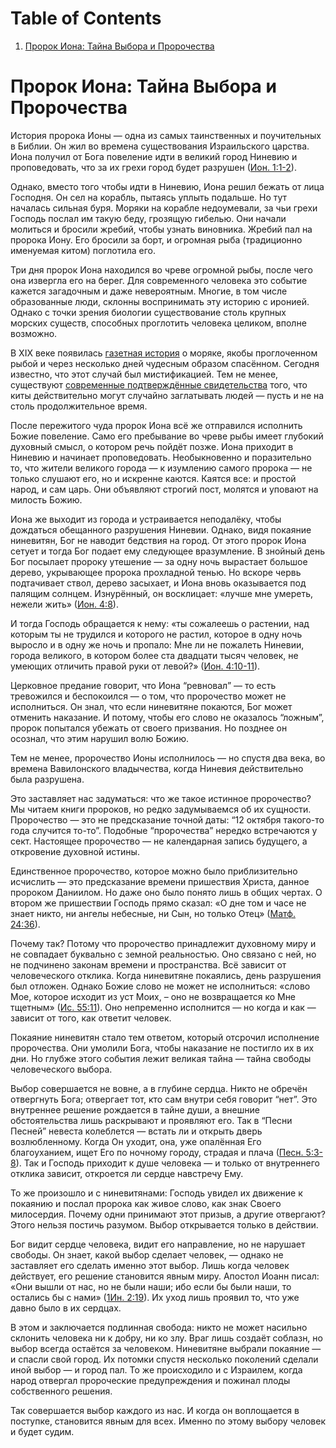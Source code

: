 
# Table of Contents

1.  [Пророк Иона: Тайна Выбора и Пророчества](#org7f16d57)


<a id="org7f16d57"></a>

# Пророк Иона: Тайна Выбора и Пророчества

История пророка Ионы — одна из самых таинственных и поучительных в Библии. Он жил во времена существования Израильского царства. Иона получил от Бога повеление идти в великий город Ниневию и проповедовать, что за их грехи город будет разрушен ([Ион. 1:1-2](https://azbyka.ru/biblia/?Jona.1:1-2)).

Однако, вместо того чтобы идти в Ниневию, Иона решил бежать от лица Господня. Он сел на корабль, пытаясь уплыть подальше. Но тут началась сильная буря. Моряки на корабле недоумевали, за чьи грехи Господь послал им такую беду, грозящую гибелью. Они начали молиться и бросили жребий, чтобы узнать виновника. Жребий пал на пророка Иону. Его бросили за борт, и огромная рыба (традиционно именуемая китом) поглотила его.

Три дня пророк Иона находился во чреве огромной рыбы, после чего она извергла его на берег. Для современного человека это событие кажется загадочным и даже невероятным. Многие, в том числе образованные люди, склонны воспринимать эту историю с иронией. Однако с точки зрения биологии существование столь крупных морских существ, способных проглотить человека целиком, вполне возможно.

В XIX веке появилась [газетная история](http://anomalyinfo.com/Stories/1891-february-james-bartley-modern-jonah) о моряке, якобы проглоченном рыбой и через несколько дней чудесным образом спасённом. Сегодня известно, что этот случай был мистификацией. Тем не менее, существуют [современные подтверждённые свидетельства](https://www.thenewdaily.com.au/life/science/environment/2025/02/14/whale-swallow-human) того, что киты действительно могут случайно заглатывать людей — пусть и не на столь продолжительное время.

После пережитого чуда пророк Иона всё же отправился исполнить Божие повеление. Само его пребывание во чреве рыбы имеет глубокий духовный смысл, о котором речь пойдёт позже. Иона приходит в Ниневию и начинает проповедовать. Необыкновенно и поразительно то, что жители великого города — к изумлению самого пророка — не только слушают его, но и искренне каются. Каятся все: и простой народ, и сам царь. Они объявляют строгий пост, молятся и уповают на милость Божию.

Иона же выходит из города и устраивается неподалёку, чтобы дождаться обещанного разрушения Ниневии. Однако, видя покаяние ниневитян, Бог не наводит бедствия на город. От этого пророк Иона сетует и тогда Бог подает ему следующее вразумление. В знойный день Бог посылает пророку утешение — за одну ночь вырастает большое дерево, укрывающее пророка прохладной тенью. Но вскоре червь подтачивает ствол, дерево засыхает, и Иона вновь оказывается под палящим солнцем. Изнурённый, он восклицает: «лучше мне умереть, нежели жить» ([Ион. 4:8](https://azbyka.ru/biblia/?Jona.4:8)).

И тогда Господь обращается к нему: «ты сожалеешь о растении, над которым ты не трудился и которого не растил, которое в одну ночь выросло и в одну же ночь и пропало: Мне ли не пожалеть Ниневии, города великого, в котором более ста двадцати тысяч человек, не умеющих отличить правой руки от левой?» ([Ион. 4:10-11](https://azbyka.ru/biblia/?Jona.4:10-11)).

Церковное предание говорит, что Иона “ревновал” — то есть тревожился и беспокоился — о том, что пророчество может не исполниться. Он знал, что если ниневитяне покаются, Бог может отменить наказание. И потому, чтобы его слово не оказалось “ложным”, пророк попытался убежать от своего призвания. Но позднее он осознал, что этим нарушил волю Божию.

Тем не менее, пророчество Ионы исполнилось — но спустя два века, во времена Вавилонского владычества, когда Ниневия действительно была разрушена.

Это заставляет нас задуматься: что же такое истинное пророчество? Мы читаем книги пророков, но редко задумываемся об их сущности. Пророчество — это не предсказание точной даты: “12 октября такого-то года случится то-то”. Подобные “пророчества” нередко встречаются у сект. Настоящее пророчество — не календарная запись будущего, а откровение духовной истины.

Единственное пророчество, которое можно было приблизительно исчислить — это предсказание времени пришествия Христа, данное пророком Даниилом. Но даже оно было понято лишь в общих чертах. О втором же пришествии Господь прямо сказал: «О дне том и часе не знает никто, ни ангелы небесные, ни Сын, но только Отец&raquo; ([Матф. 24:36](https://azbyka.ru/biblia/?Mt.24:36)).

Почему так? Потому что пророчество принадлежит духовному миру и не совпадает буквально с земной реальностью. Оно связано с ней, но не подчинено законам времени и пространства. Всё зависит от человеческого отклика. Когда ниневитяне покаялись, день разрушения был отложен. Однако Божие слово не может не исполниться: «слово Мое, которое исходит из уст Моих, – оно не возвращается ко Мне тщетным&raquo; ([Ис. 55:11](https://azbyka.ru/biblia/?Is.55:11)). Оно непременно исполнится — но когда и как — зависит от того, как ответит человек.

Покаяние ниневитян стало тем ответом, который отсрочил исполнение пророчества. Они умолили Бога, чтобы наказание не постигло их в их дни. Но глубже этого события лежит великая тайна — тайна свободы человеческого выбора.

Выбор совершается не вовне, а в глубине сердца. Никто не обречён отвергнуть Бога; отвергает тот, кто сам внутри себя говорит “нет”. Это внутреннее решение рождается в тайне души, а внешние обстоятельства лишь раскрывают и проявляют его. Так в “Песни Песней” невеста колеблется — встать ли и открыть дверь возлюбленному. Когда Он уходит, она, уже опалённая Его благоуханием, ищет Его по ночному городу, страдая и плача ([Песн. 5:3-8](https://azbyka.ru/biblia/?Song.5:3-8)). Так и Господь приходит к душе человека — и только от внутреннего отклика зависит, откроется ли сердце навстречу Ему.

То же произошло и с ниневитянами: Господь увидел их движение к покаянию и послал пророка как живое слово, как знак Своего милосердия. Почему одни принимают этот призыв, а другие отвергают? Этого нельзя постичь разумом. Выбор открывается только в действии.

Бог видит сердце человека, видит его направление, но не нарушает свободы. Он знает, какой выбор сделает человек, — однако не заставляет его сделать именно этот выбор. Лишь когда человек действует, его решение становится явным миру. Апостол Иоанн писал: «Они вышли от нас, но не были наши; ибо если бы были наши, то остались бы с нами&raquo; ([1Ин. 2:19](https://azbyka.ru/biblia/?1Jn.2:19)). Их уход лишь проявил то, что уже давно было в их сердцах.

В этом и заключается подлинная свобода: никто не может насильно склонить человека ни к добру, ни ко злу. Враг лишь создаёт соблазн, но выбор всегда остаётся за человеком. Ниневитяне выбрали покаяние — и спасли свой город. Их потомки спустя несколько поколений сделали иной выбор — и город пал. То же происходило и с Израилем, когда народ отвергал пророческие предупреждения и пожинал плоды собственного решения.

Так совершается выбор каждого из нас. И когда он воплощается в поступке, становится явным для всех. Именно по этому выбору человек и будет судим.


